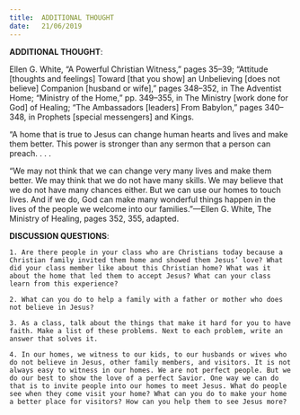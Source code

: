 ```yaml
---
title:  ADDITIONAL THOUGHT
date:   21/06/2019
---
```


**ADDITIONAL THOUGHT**: 

Ellen G. White, “A Powerful Christian Witness,” pages 35–39; “Attitude [thoughts and feelings] Toward [that you show] an Unbelieving [does not believe] Companion [husband or wife],” pages 348–352, in The Adventist Home; “Ministry of the Home,” pp. 349–355, in The Ministry [work done for God] of Healing; “The Ambassadors [leaders] From Babylon,” pages 340–348, in Prophets [special messengers] and Kings.

“A home that is true to Jesus can change human hearts and lives and make them better. This power is stronger than any sermon that a person can preach. . . .

“We may not think that we can change very many lives and make them better. We may think that we do not have many skills. We may believe that we do not have many chances either. But we can use our homes to touch lives. And if we do, God can make many wonderful things happen in the lives of the people we welcome into our families.”—Ellen G. White, The Ministry of Healing, pages 352, 355, adapted.

**DISCUSSION QUESTIONS**:

`1. Are there people in your class who are Christians today because a Christian family invited them home and showed them Jesus’ love? What did your class member like about this Christian home? What was it about the home that led them to accept Jesus? What can your class learn from this experience?`

`2. What can you do to help a family with a father or mother who does not believe in Jesus?`

`3. As a class, talk about the things that make it hard for you to have faith. Make a list of these problems. Next to each problem, write an answer that solves it.`

`4. In our homes, we witness to our kids, to our husbands or wives who do not believe in Jesus, other family members, and visitors. It is not always easy to witness in our homes. We are not perfect people. But we do our best to show the love of a perfect Savior. One way we can do that is to invite people into our homes to meet Jesus. What do people see when they come visit your home? What can you do to make your home a better place for visitors? How can you help them to see Jesus more?`